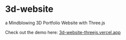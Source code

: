 # 3d-website

a Mindblowing 3D Portfolio Website with Three.js

Check out the demo here: [3d-website-threejs.vercel.app](https://3d-website-threejs.vercel.app/)
